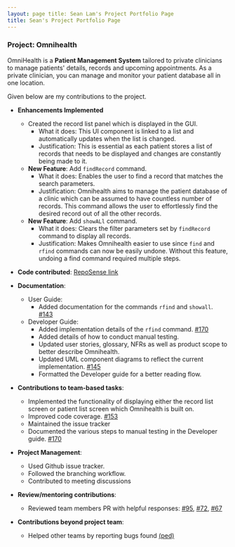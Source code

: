 ```yaml
---
layout: page title: Sean Lam's Project Portfolio Page
title: Sean's Project Portfolio Page
---
```


### Project: Omnihealth

OmniHealth is a **Patient Management System** tailored to private clinicians to manage patients' details, records and upcoming appointments.
As a private clinician, you can manage and monitor your patient database all in one location.

Given below are my contributions to the project.

* **Enhancements Implemented**
    * Created the record list panel which is displayed in the GUI.
      * What it does: This UI component is linked to a list and automatically updates when the list is changed.
      * Justification: This is essential as each patient stores a list of records that needs to be displayed and changes are constantly being made to it.
    * **New Feature**: Add `findRecord` command.
        * What it does: Enables the user to find a record that matches the search parameters.
        * Justification: Omnihealth aims to manage the patient database of a clinic which can be assumed to have countless number of records.
      This command allows the user to effortlessly find the desired record out of all the other records.
    * **New Feature**: Add `showALl` command.
        * What it does: Clears the filter parameters set by `findRecord` command to display all records.
        * Justification: Makes Omnihealth easier to use since `find` and `rfind` commands can now be easily undone. Without this feature, 
      undoing a find command required multiple steps.

* **Code
  contributed**: [RepoSense link](https://nus-cs2103-ay2223s1.github.io/tp-dashboard/?search=ljxsean&breakdown=true)

* **Documentation**:
    * User Guide:
        * Added documentation for the commands `rfind` and `showall`. [\#143](https://github.com/AY2223S1-CS2103T-T14-3/tp/pull/143)
    * Developer Guide:
        * Added implementation details of the `rfind` command. [\#170](https://github.com/AY2223S1-CS2103T-T14-3/tp/pull/170)
        * Added details of how to conduct manual testing.
        * Updated user stories, glossary, NFRs as well as product scope to better describe Omnihealth.
        * Updated UML component diagrams to reflect the current implementation. [\#145](https://github.com/AY2223S1-CS2103T-T14-3/tp/pull/145)
        * Formatted the Developer guide for a better reading flow.
        
* **Contributions to team-based tasks**:
    * Implemented the functionality of displaying either the record list screen or patient list screen which Omnihealth
      is built on.
    * Improved code coverage. [\#153](https://github.com/AY2223S1-CS2103T-T14-3/tp/pull/153)
    * Maintained the issue tracker
    * Documented the various steps to manual testing in the Developer guide. [\#170](https://github.com/AY2223S1-CS2103T-T14-3/tp/pull/170)   
    
* **Project Management**:
    * Used Github issue tracker.
    * Followed the branching workflow.
    * Contributed to meeting discussions
    
* **Review/mentoring contributions**:
    * Reviewed team members PR with helpful responses: [\#95](https://github.com/AY2223S1-CS2103T-T14-3/tp/pull/95), [\#72](https://github.com/AY2223S1-CS2103T-T14-3/tp/pull/72), [\#67](https://github.com/AY2223S1-CS2103T-T14-3/tp/pull/67)

* **Contributions beyond project team**:
    * Helped other teams by reporting bugs found [(ped)](https://github.com/LJXSean/ped/issues)
